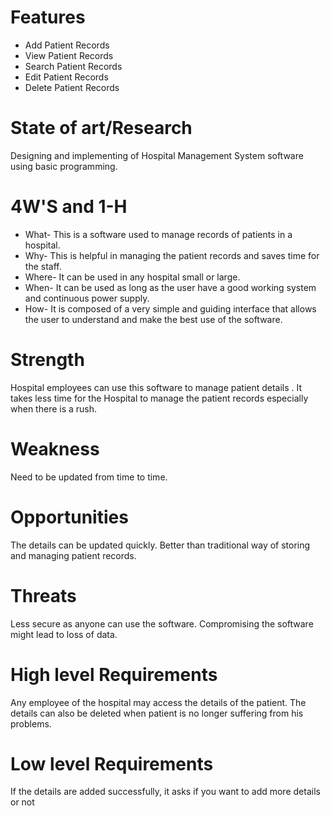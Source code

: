# Features
  *  Add Patient Records
  *  View Patient Records
  *  Search Patient Records
  *  Edit Patient Records
  *  Delete Patient Records
# State of art/Research
   Designing and implementing of Hospital Management System software using basic programming.
# 4W'S and 1-H
   *  What- This is a software used to manage records of patients in a hospital.
   *  Why- This is helpful in managing the patient records and saves time for the staff.
   *  Where- It can be used in any hospital small or large.
   *  When- It can be used as long as the user have a good working system and continuous power supply.
   *  How- It is composed of a very simple and guiding interface that allows the user to understand and make the best use of the software.
# Strength
   Hospital employees can use this software to manage patient details .
   It takes less time for the Hospital to manage the patient records especially when there is a rush.
# Weakness
   Need to be updated from time to time.
# Opportunities
   The details can be updated quickly.
   Better than traditional way of storing and managing patient records.
# Threats
   Less secure as anyone can use the software.
   Compromising the software might lead to loss of data.
# High level Requirements
   Any employee of the hospital may access the details of the patient.
   The details can also be deleted when patient is no longer suffering from his problems.
# Low level Requirements
   If the details are added successfully, it asks if you want to add more details or not
